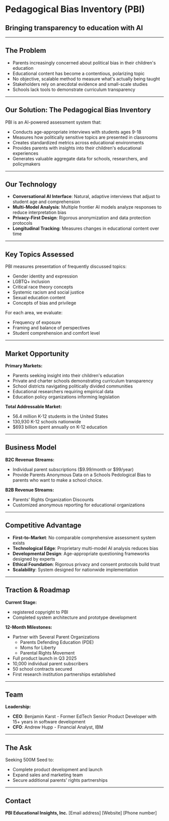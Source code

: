 # Pedagogical Bias Inventory (PBI)
## Bringing transparency to education with AI

---

## The Problem

* Parents increasingly concerned about political bias in their children's education
* Educational content has become a contentious, polarizing topic
* No objective, scalable method to measure what's actually being taught
* Stakeholders rely on anecdotal evidence and small-scale studies
* Schools lack tools to demonstrate curriculum transparency

---

## Our Solution: The Pedagogical Bias Inventory

PBI is an AI-powered assessment system that:

* Conducts age-appropriate interviews with students ages 9-18
* Measures how politically sensitive topics are presented in classrooms
* Creates standardized metrics across educational environments
* Provides parents with insights into their children's educational experiences
* Generates valuable aggregate data for schools, researchers, and policymakers

---

## Our Technology

* **Conversational AI Interface**: Natural, adaptive interviews that adjust to student age and comprehension
* **Multi-Model Analysis**: Multiple frontier AI models analyze responses to reduce interpretation bias
* **Privacy-First Design**: Rigorous anonymization and data protection protocols
* **Longitudinal Tracking**: Measures changes in educational content over time

---

## Key Topics Assessed

PBI measures presentation of frequently discussed topics:

* Gender identity and expression
* LGBTQ+ inclusion
* Critical race theory concepts
* Systemic racism and social justice
* Sexual education content
* Concepts of bias and privilege

For each area, we evaluate:
* Frequency of exposure
* Framing and balance of perspectives
* Student comprehension and comfort level

---

## Market Opportunity

**Primary Markets:**
* Parents seeking insight into their children's education
* Private and charter schools demonstrating curriculum transparency
* School districts navigating politically divided communities
* Educational researchers requiring empirical data
* Education policy organizations informing legislation

**Total Addressable Market:**
* 56.4 million K-12 students in the United States
* 130,930 K-12 schools nationwide
* $693 billion spent annually on K-12 education

---

## Business Model

**B2C Revenue Streams:**
* Individual parent subscriptions ($9.99/month or $99/year)
* Provide Parents Anonymous Data on a Schools Pedological Bias to parents who want to make a school choice. 

**B2B Revenue Streams:**
* Parents' Rights Organization Discounts
* Customized anonymous reporting for educational organizations


---

## Competitive Advantage

* **First-to-Market**: No comparable comprehensive assessment system exists
* **Technological Edge**: Proprietary multi-model AI analysis reduces bias
* **Developmental Design**: Age-appropriate questioning frameworks designed by experts
* **Ethical Foundation**: Rigorous privacy and consent protocols build trust
* **Scalability**: System designed for nationwide implementation

---

## Traction & Roadmap

**Current Stage:**
* registered copyright to PBI
* Completed system architecture and prototype development

**12-Month Milestones:**
* Partner with Several Parent Organizations
  * Parents Defending Education (PDE)
  * Moms for Liberty
  * Parental Rights Movement
* Full product launch in Q3 2025
* 10,000 individual parent subscribers
* 50 school contracts secured
* First research institution partnerships established

---

## Team

**Leadership:**
* **CEO**: Benjamin Karst - Former EdTech Senior Product Developer with 15+ years in software development
* **CFO**: Andrew Hupp - Financial Analyst, IBM

---

## The Ask

Seeking 500M Seed to:

* Complete product development and launch
* Expand sales and marketing team
* Secure additional parents' rights partnerships

---

## Contact

**PBI Educational Insights, Inc.**
[Email address]
[Website]
[Phone number]
